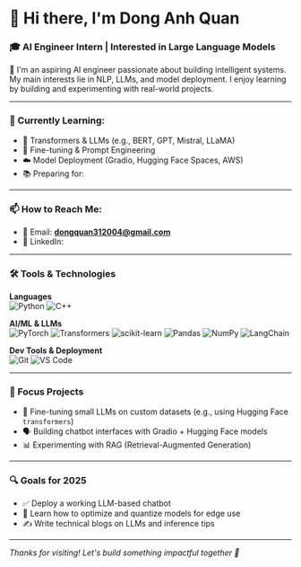 # 👋 Hi there, I'm Dong Anh Quan

### 🎓 AI Engineer Intern | Interested in Large Language Models

🚀 I'm an aspiring AI engineer passionate about building intelligent systems. My main interests lie in NLP, LLMs, and model deployment. I enjoy learning by building and experimenting with real-world projects.

---

### 🌱 Currently Learning:
- 🤖 Transformers & LLMs (e.g., BERT, GPT, Mistral, LLaMA)
- 🧠 Fine-tuning & Prompt Engineering
- ☁️ Model Deployment (Gradio, Hugging Face Spaces, AWS)
- 📚 Preparing for: 

---

### 📫 How to Reach Me:
- 📧 Email: **dongquan312004@gmail.com**
- 💼 LinkedIn: 

---

### 🛠️ Tools & Technologies

**Languages**  
![Python](https://img.shields.io/badge/-Python-black?style=flat-square&logo=python)
![C++](https://img.shields.io/badge/-C++-black?style=flat-square&logo=cplusplus)

**AI/ML & LLMs**  
![PyTorch](https://img.shields.io/badge/-PyTorch-black?style=flat-square&logo=pytorch)
![Transformers](https://img.shields.io/badge/-Transformers-black?style=flat-square&logo=huggingface)
![scikit-learn](https://img.shields.io/badge/-Scikit--learn-black?style=flat-square&logo=scikit-learn)
![Pandas](https://img.shields.io/badge/-Pandas-black?style=flat-square&logo=pandas)
![NumPy](https://img.shields.io/badge/-NumPy-black?style=flat-square&logo=numpy)
![LangChain](https://img.shields.io/badge/-LangChain-black?style=flat-square)

**Dev Tools & Deployment**  
![Git](https://img.shields.io/badge/-Git-black?style=flat-square&logo=git)
![VS Code](https://img.shields.io/badge/-VSCode-black?style=flat-square&logo=visual-studio-code)

---

### 🧠 Focus Projects
- 📝 Fine-tuning small LLMs on custom datasets (e.g., using Hugging Face `transformers`)
- 🗣️ Building chatbot interfaces with Gradio + Hugging Face models
- 📊 Experimenting with RAG (Retrieval-Augmented Generation)

---

### 🔍 Goals for 2025
- ✅ Deploy a working LLM-based chatbot
- 🔬 Learn how to optimize and quantize models for edge use
- ✍️ Write technical blogs on LLMs and inference tips

---

*Thanks for visiting! Let's build something impactful together 🤝*
